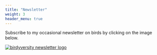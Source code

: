 ```yaml
---
title: "Newsletter"
weight: 3
header_menu: true
---
```


Subscribe to my occasional newsletter on birds by clicking on the image below.

[![birdyversity newsletter logo](images/birdyversity.png)](https://birdyversity.eo.page)
